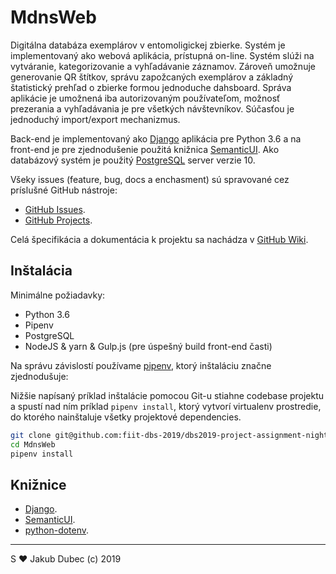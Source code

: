# MdnsWeb

Digitálna databáza exemplárov v entomoligickej zbierke. Systém je implementovaný ako webová aplikácia, prístupná on-line.
Systém slúži na vytváranie, kategorizovanie a vyhľadávanie záznamov. Zároveň umožnuje generovanie QR štítkov,
správu zapožcaných exemplárov a základný štatistický prehľad o zbierke formou jednoduche dahsboard. Správa aplikácie
je umožnená iba autorizovaným používateľom, možnosť prezerania a vyhľadávania je pre všetkých návštevníkov.
Súčasťou je jednoduchý import/export mechanizmus.

Back-end je implementovaný ako [Django](https://www.djangoproject.com/) aplikácia pre Python 3.6 a na front-end 
je pre zjednodušenie použitá knižnica [SemanticUI](https://semantic-ui.com/). Ako databázový systém je použitý 
[PostgreSQL](https://www.postgresql.org/) server verzie 10.

Všeky issues (feature, bug, docs a enchasment) sú spravované cez príslušné GitHub nástroje:

- [GitHub Issues](https://github.com/fiit-dbs-2019/dbs2019-project-assignment-nightgaunt/issues).
- [GitHub Projects](https://github.com/fiit-dbs-2019/dbs2019-project-assignment-nightgaunt/projects).

Celá špecifikácia a dokumentácia k projektu sa nachádza v 
[GitHub Wiki](https://github.com/fiit-dbs-2019/dbs2019-project-assignment-nightgaunt/wiki).

## Inštalácia

Minimálne požiadavky:

- Python 3.6
- Pipenv
- PostgreSQL
- NodeJS & yarn & Gulp.js (pre úspešný build front-end časti)

Na správu závislostí používame [pipenv](https://github.com/pypa/pipenv), ktorý inštaláciu značne zjednodušuje:

Nižšie napísaný príklad inštalácie pomocou Git-u stiahne codebase projektu a spustí nad ním príklad `pipenv install`,
ktorý vytvorí virtualenv prostredie, do ktorého nainštaluje všetky projektové dependencies. 

```bash
git clone git@github.com:fiit-dbs-2019/dbs2019-project-assignment-nightgaunt.git MdnsWeb
cd MdnsWeb
pipenv install
```

## Knižnice

- [Django](https://www.djangoproject.com/).
- [SemanticUI](https://semantic-ui.com/).
- [python-dotenv](https://github.com/theskumar/python-dotenv).

---
S ❤️ Jakub Dubec (c) 2019